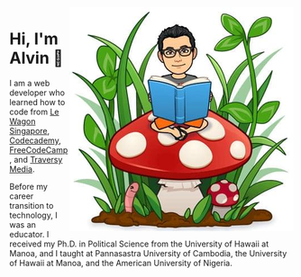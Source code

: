 <img src="https://github.com/alvinqingxing/alvinqingxing/blob/master/Alvin.jpg" align="right">

# Hi, I'm Alvin 👋

I am a web developer who learned how to code from [Le Wagon Singapore](https://www.lewagon.com/singapore), [Codecademy](https://www.codecademy.com/), [FreeCodeCamp](https://www.freecodecamp.org/), and [Traversy Media](https://www.traversymedia.com/).

Before my career transition to technology, I was an educator. I received my Ph.D. in Political Science from the University of Hawaii at Manoa, and I taught at Pannasastra University of Cambodia, the University of Hawaii at Manoa, and the American University of Nigeria.
